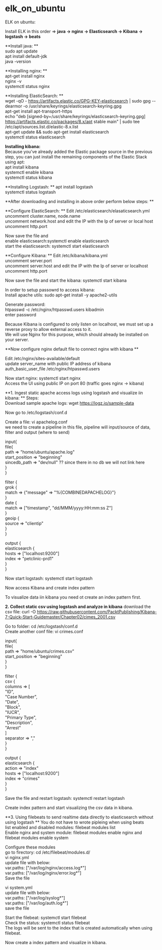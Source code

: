 # elk_on_ubuntu

ELK on ubuntu:

Install ELK in this order => **java -> nginx -> Elasticsearch -> Kibana -> logstash -> beats**

**Install java:  **  
sudo apt update  
apt install default-jdk  
java -version


**Installing nginx:  **  
apt-get install nginx  
nginx -v  
systemctl status nginx


**Installing ElasticSearch:  **  
wget -qO - https://artifacts.elastic.co/GPG-KEY-elasticsearch | sudo gpg --dearmor -o /usr/share/keyrings/elasticsearch-keyring.gpg  
apt-get install apt-transport-https  
echo "deb [signed-by=/usr/share/keyrings/elasticsearch-keyring.gpg] https://artifacts.elastic.co/packages/8.x/apt stable main" | sudo tee /etc/apt/sources.list.d/elastic-8.x.list  
apt-get update && sudo apt-get install elasticsearch  
systemctl status elasticsearch  

**Installing kibana:**    
Because you’ve already added the Elastic package source in the previous step, you can just install the remaining components of the Elastic Stack using apt:   
apt install kibana  
systemctl enable kibana  
systemctl status kibana  

**Installing Logstash:  **
apt install logstash  
systemctl status logstash  


**After downloading and installing in above order perform below steps:  **

**Configure ElasticSearch:  **
Edit /etc/elasticsearch/elasaticsearch.yml  
uncomment cluster.name, node.name  
uncomment network.host and edit the IP with the Ip of server or local host  
uncomment http.port  

Now save the file  and  
enable elasticsearch:systemctl enable elasticsearch  
start the elasticsearch: systemctl start elasticsearch  


**Configure Kibana:  **
Edit /etc/kibana/kibana.yml   
uncomment server.port  
uncomment server.host and edit the IP with the Ip of server or localhost  
uncomment http.port  

Now save the file and start the kibana: systemctl start kibana  


In order to setup passowrd to access kibana:  
Install apache utils: sudo apt-get install -y apache2-utils  

Generate password:  
htpasswd -c /etc/nginx/htpasswd.users kibadmin  
enter password  

Because Kibana is configured to only listen on localhost, we must set up a reverse proxy to allow external access to it.   
We will use Nginx for this purpose, which should already be installed on your server.  

**Now configure nginx default file to connect nginx with kibana  **

Edit /etc/nginx/sites-available/default  
update server_name with public IP address of kibana  
auth_basic_user_file /etc/nginx/htpasswd.users  


Now start nginx: systemctl start nginx  
Access the UI using public IP on port 80 (traffic goes nginx -> kibana)  


**1. Ingest static apache access logs using logstash and visualize iin kibana:  **
Steps:  
Download sample apache logs: wget https://logz.io/sample-data  

Now go to /etc/logstash/conf.d  

Create a file: vi apachelog.conf  
we need to create a pipeline in this file, pipeline will input/source of data, filter and output (where to send)  

input{  
 file{  
	path => "home/ubuntu/apache.log"  
	start_position => "beginning"  
	sincedb_path => "dev/null"  ?? since there in no db we will not link here  
	}  
	}  
	
filter {  
	grok {  
		match => {"message" => "%{COMBINEDAPACHELOG}"}  
		}  
	date {  
		match => ["timestamp", "dd/MMM/yyyy:HH:mm:ss Z"]  
		}  
	geoip {  
		source => "clientip"  
			}  
		}  
			
output {  
	elasticsearch {   
		hosts => ["localhost:9200"]  
		index => "petclinic-prd1"  
		}  
	}  
	
Now start logstash: systemctl start logstash  

Now access Kibana and create index pattern  

To visualize data iin kibana you need ot create an index pattern first.  



**2. Collect static csv using logstash and analyze in kibana**
download the csv file: curl -O https://raw.githubusercontent.com/PacktPublishing/Kibana-7-Quick-Start-Guidemaster/Chapter02/cimes_2001.csv  

Go to folder: cd /etc/logstash/conf.d  
Create another conf file: vi crimes.conf  

input{  
 file{  
	path => "home/ubuntu/crimes.csv"  
	start_position => "beginning"  
	}  
	}  
	
filter {  
	csv {  
		columns => [  
					"ID",  
					"Case Number",  
					"Date",  
					"Block",  
					"IUCR",  
					"Primary Type",  
					"Description",  
					"Arrest"  
					]  
		separator => ","  
		}  
	}  
			
output {  
	elasticsearch {   
		action => "index"  
		hosts => ["localhost:9200"]  
		index => "crimes"  
		}  
	}  
	
Save the file and restart logstash: systemctl restart logstash  

Create index pattern and start visualizing the csv data in kibana.  


**3. Using filebeats to send realtime data directly to elasticsearch without using logstash  **
You do not have to wrote pipleing when using beats  
list enabled and disabled modules: filebeat modules list  
Enable nginx and system module: filebeat  modules enable nginx and filebeat  modules enable system  

Configure these modules  
go to firectory: cd /etc/filebeat/modules.d/  
vi nginx.yml  
update file with below:  
var.paths: ["/var/log/nginx/access.log*"]  
var.paths: ["/var/log/nginx/error.log*"]  
Save the file  

vi system.yml  
update file with below:  
var.paths: ["/var/log/syslog*"]  
var.paths: ["/var/log/auth.log*"]  
save the file  

Start the filebeat: systemctl start filebeat  
Check the status: systemctl status filebeat  
The logs will be sent to the index that is created automatically when using filebeat.

Now create a index pattern and visualize in kibana.
